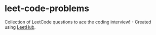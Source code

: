 # leet-code-problems
Collection of LeetCode questions to ace the coding interview! - Created using [LeetHub](https://github.com/QasimWani/LeetHub).
